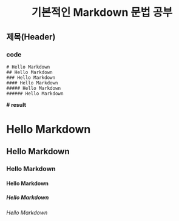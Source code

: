 # <center>기본적인 Markdown 문법 공부</center>

## 제목(Header) 

### code
>
```
# Hello Markdown
## Hello Markdown
### Hello Markdown
#### Hello Markdown
##### Hello Markdown
###### Hello Markdown
```

__# result__<br>
# Hello Markdown<br>
## Hello Markdown<br>
### Hello Markdown<br>
#### Hello Markdown<br>
##### Hello Markdown<br>
###### Hello Markdown<br>
